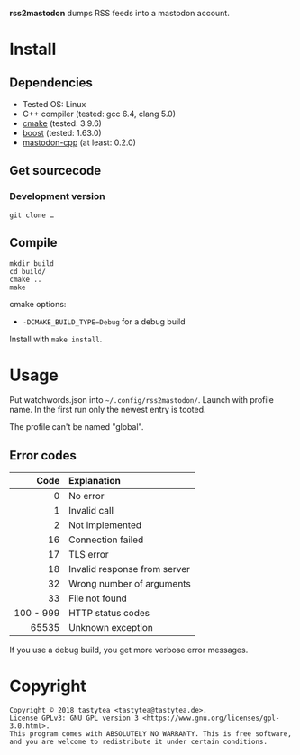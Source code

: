 **rss2mastodon** dumps RSS feeds into a mastodon account.

# Install

## Dependencies

 * Tested OS: Linux
 * C++ compiler (tested: gcc 6.4, clang 5.0)
 * [cmake](https://cmake.org/) (tested: 3.9.6)
 * [boost](http://www.boost.org/) (tested: 1.63.0)
 * [mastodon-cpp](https://github.com/tastytea/mastodon-cpp) (at least: 0.2.0)

## Get sourcecode

### Development version

    git clone …

## Compile

    mkdir build
    cd build/
    cmake ..
    make

cmake options:

 * `-DCMAKE_BUILD_TYPE=Debug` for a debug build

Install with `make install`.

# Usage

Put watchwords.json into `~/.config/rss2mastodon/`. Launch with profile name.
In the first run only the newest entry is tooted.

The profile can't be named "global".

## Error codes

|      Code | Explanation                   |
| --------: |:------------------------------|
|         0 | No error                      |
|         1 | Invalid call                  |
|         2 | Not implemented               |
|        16 | Connection failed             |
|        17 | TLS error                     |
|        18 | Invalid response from server  |
|        32 | Wrong number of arguments     |
|        33 | File not found                |
| 100 - 999 | HTTP status codes             |
|     65535 | Unknown exception             |

If you use a debug build, you get more verbose error messages.

# Copyright

    Copyright © 2018 tastytea <tastytea@tastytea.de>.
    License GPLv3: GNU GPL version 3 <https://www.gnu.org/licenses/gpl-3.0.html>.
    This program comes with ABSOLUTELY NO WARRANTY. This is free software,
    and you are welcome to redistribute it under certain conditions.
